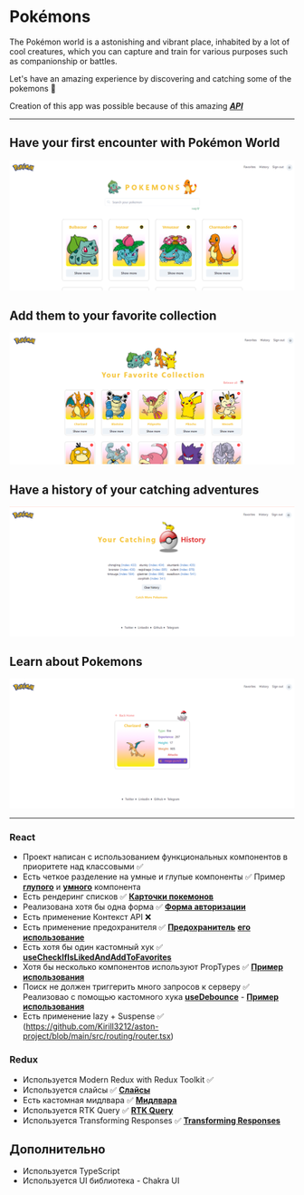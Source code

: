 # Pokémons

The Pokémon world is a astonishing and vibrant place, inhabited by a lot of cool creatures, which you can capture and train for various purposes such as companionship or battles.

Let's have an amazing experience by discovering and catching some of the pokemons 🙂

Creation of this app was possible because of this amazing [**_API_**](https://pokeapi.co/)

---

## Have your first encounter with Pokémon World

![My Image](readmeImgs/landingPage.png)

## Add them to your favorite collection

![My Image](readmeImgs/favoritePage.png)

## Have a history of your catching adventures

![My Image](readmeImgs/historyPage.png)

## Learn about Pokemons

![My Image](readmeImgs/SingleCardPage.png)

---

### React

- Проект написан с использованием функциональных компонентов в приоритете над классовыми ✅
- Есть четкое разделение на умные и глупые компоненты ✅ Пример [**глупого**](https://github.com/Kirill3212/aston-project/blob/main/src/components/Footer.tsx) и [**умного**](https://github.com/Kirill3212/aston-project/blob/main/src/components/SearchBarAndDisplay.tsx) компонента
- Есть рендеринг списков ✅ [**Карточки покемонов**](https://github.com/Kirill3212/aston-project/blob/main/src/components/cardsLists/PokemonCardsList.tsx)
- Реализована хотя бы одна форма ✅ [**Форма авторизации**](https://github.com/Kirill3212/aston-project/blob/main/src/components/forms/SignUpForm.tsx)
- Есть применение Контекст API ❌
- Есть применение предохранителя ✅ [**Предохранитель**](https://github.com/Kirill3212/aston-project/blob/main/src/components/ErrorBoundary.tsx) [**его использование**](https://github.com/Kirill3212/aston-project/blob/main/src/routing/router.tsx)
- Есть хотя бы один кастомный хук ✅ [**useCheckIfIsLikedAndAddToFavorites**](https://github.com/Kirill3212/aston-project/blob/main/src/hooks/useCheckIfIsLikedAndAddToFavorites.ts)
- Хотя бы несколько компонентов используют PropTypes ✅ [**Пример использования**](https://github.com/Kirill3212/aston-project/blob/main/src/components/cards/PokemonCardSearch.tsx)
- Поиск не должен триггерить много запросов к серверу ✅ Реализовао с помощью кастомного хука [**useDebounce**](https://github.com/Kirill3212/aston-project/blob/main/src/hooks/useDebounce.ts) - [**Пример использования**](https://github.com/Kirill3212/aston-project/blob/main/src/components/SearchBarAndDisplay.tsx)
- Есть применение lazy + Suspense ✅ (https://github.com/Kirill3212/aston-project/blob/main/src/routing/router.tsx)

### Redux

- Используется Modern Redux with Redux Toolkit ✅
- Используется слайсы ✅ [**Слайсы**](https://github.com/Kirill3212/aston-project/tree/main/src/store/slices)
- Есть кастомная мидлвара ✅ [**Мидлвара**](https://github.com/Kirill3212/aston-project/blob/main/src/store/localStorageListenerMiddleware.ts)
- Используется RTK Query ✅ [**RTK Query**](https://github.com/Kirill3212/aston-project/blob/main/src/api/api.ts)
- Используется Transforming Responses ✅ [**Transforming Responses**](https://github.com/Kirill3212/aston-project/blob/main/src/api/transformResponse.ts)

## Дополнительно

- Используется TypeScript
- Используется UI библиотека - Chakra UI
